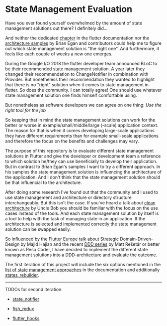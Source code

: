 # State Management Evaluation

Have you ever found yourself overwhelmed by the amount of state management solutions out there? I definitely did...

And neither the dedicated [chapter](https://flutter.dev/docs/development/data-and-backend/state-mgmt/options) in the flutter documentation nor the [architecture samples](http://fluttersamples.com/) by Brian Egan and contributors could help me to figure out which state management solution is "the right one". And furthermore, it feels like each couple of weeks a new one emerges.

During the Google I/O 2018 the flutter developer team announced BLoC to be their recommended state management solution. A year later they changed their recommendation to ChangeNotifier in combination with Provider. But nonetheless their recommendation they wanted to highlight that there is no "right" solution when it comes to state management in flutter. So does the community. I can totally agree! One should use whatever state management solution one finds himself comfortable using.

But nonetheless as software developers we can agree on one thing: *Use the right tool for the job*

So keeping that in mind the state management solutions can work for the better or worse in example/small/middle/large (-scale) application context. The reason for that is when it comes developing large-scale applications they have different requirements than for example small-scale applications and therefore the focus on the benefits and challenges may vary.

The purpose of this repository is to evaluate different state management solutions in Flutter and give the developer or development team a reference to which solution he/they can use beneficially to develop their application. But in contrast to Brian Egan's samples I want to try a different approach. In his samples the state management solution is influencing the architecture of the application. And I don't think that the state management solution should be that influencial to the architecture.

After doing some research I've found out that the community and I used to use state management and architecture or directory structure interchangeably. But this isn't the case. If you've heard a talk about [clean architecture](https://www.youtube.com/watch?v=NeXQEJNWO5w&t=1100s) by Uncle Bob you should be familiar with the focus on the use cases instead of the tools. And each state management solution by itself is a tool to help with the task of managing state in an application. If the architecture is selected and implemented correctly the state management solution can be swapped easily. 

So influenced by the [Flutter Europe talk](https://www.youtube.com/watch?v=lGv6KV5u75k) about Strategic Domain-Driven-Design by Majid Hajian and the recent [DDD series](https://resocoder.com/category/tutorials/flutter/firebase-ddd/) by Matt Rešetár or better known as Reso Coder, I have decided to implement the different state management solutions into a DDD-architecture and evaluate the outcome.  

The first iteration of this project will include the six options mentioned in the [list of state management approaches](https://flutter.dev/docs/development/data-and-backend/state-mgmt/options) in the documentation and additionally [states_rebuilder](https://pub.dev/packages/states_rebuilder).

___

TODOs for second iteration:

* [state_notifier](https://pub.dev/packages/state_notifier)

* [fish_redux](https://pub.dev/packages/fish_redux)

* [flutter_hooks](https://pub.dev/packages/flutter_hooks)
